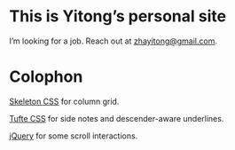 # This is Yitong’s personal site
I’m looking for a job. Reach out at zhayitong@gmail.com.

# Colophon
[Skeleton CSS](https://github.com/dhg/Skeleton) for column grid.

[Tufte CSS](https://github.com/edwardtufte/tufte-css) for side notes and descender-aware underlines.

[jQuery](https://jquery.com/) for some scroll interactions.